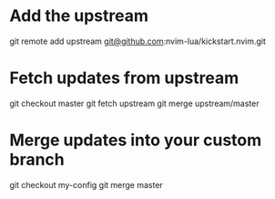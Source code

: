 # Add the upstream
git remote add upstream git@github.com:nvim-lua/kickstart.nvim.git

# Fetch updates from upstream
git checkout master
git fetch upstream
git merge upstream/master

# Merge updates into your custom branch
git checkout my-config
git merge master
